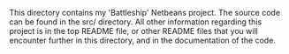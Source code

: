 This directory contains my 'Battleship' Netbeans project. The source code can be found in the src/ directory.
All other information regarding this project is in the top README file, or other README files that you will encounter further in this directory, and in the documentation of the code.
